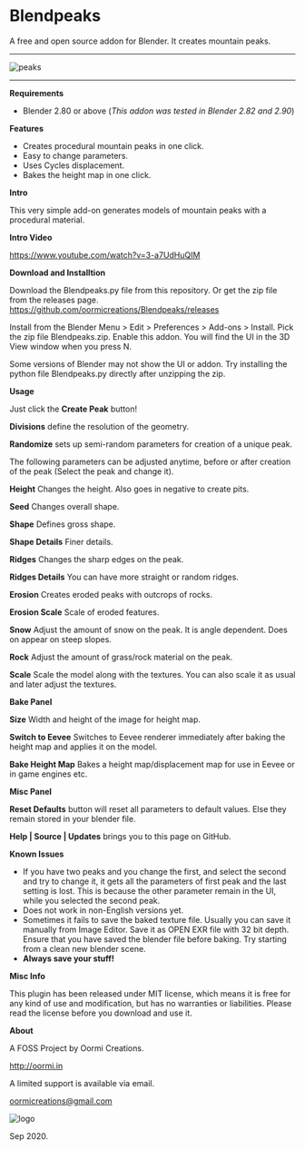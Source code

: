 # Blendpeaks
A free and open source addon for Blender. It creates mountain peaks.

---

![peaks](peaks.jpg)

---

**Requirements**

* Blender 2.80 or above (_This addon was tested in Blender 2.82 and 2.90_)

**Features**

* Creates procedural mountain peaks in one click.
* Easy to change parameters.
* Uses Cycles displacement.
* Bakes the height map in one click.

**Intro**

This very simple add-on generates models of mountain peaks with a procedural material. 


**Intro Video**

https://www.youtube.com/watch?v=3-a7UdHuQIM


**Download and Installtion**

Download the Blendpeaks.py file from this repository. Or get the zip file from the releases page.
https://github.com/oormicreations/Blendpeaks/releases

Install from the Blender Menu > Edit > Preferences > Add-ons > Install. Pick the zip file Blendpeaks.zip. Enable this addon.
You will find the UI in the 3D View window when you press N.

Some versions of Blender may not show the UI or addon. Try installing the python file Blendpeaks.py directly after unzipping the zip.


**Usage**

Just click the **Create Peak** button!

**Divisions** define the resolution of the geometry.

**Randomize** sets up semi-random parameters for creation of a unique peak.

The following parameters can be adjusted anytime, before or after creation of the peak (Select the peak and change it).

**Height** Changes the height. Also goes in negative to create pits.

**Seed** Changes overall shape.

**Shape** Defines gross shape.

**Shape Details** Finer details.

**Ridges** Changes the sharp edges on the peak.

**Ridges Details** You can have more straight or random ridges.

**Erosion** Creates eroded peaks with outcrops of rocks.

**Erosion Scale** Scale of eroded features.

**Snow** Adjust the amount of snow on the peak. It is angle dependent. Does on appear on steep slopes.

**Rock** Adjust the amount of grass/rock material on the peak.

**Scale** Scale the model along with the textures. You can also scale it as usual and later adjust the textures.

**Bake Panel**

**Size** Width and height of the image for height map.

**Switch to Eevee** Switches to Eevee renderer immediately after baking the height map and applies it on the model.

**Bake Height Map** Bakes a height map/displacement map for use in Eevee or in game engines etc.

**Misc Panel**

**Reset Defaults** button will reset all parameters to default values. Else they remain stored in your blender file.

**Help | Source | Updates** brings you to this page on GitHub.


**Known Issues**

* If you have two peaks and you change the first, and select the second and try to change it, it gets all the parameters of first peak and the last setting is lost. This is because the other parameter remain in the UI, while you selected the second peak.
* Does not work in non-English versions yet.
* Sometimes it fails to save the baked texture file. Usually you can save it manually from Image Editor. Save it as OPEN EXR file with 32 bit depth. Ensure that you have saved the blender file before baking. Try starting from a clean new blender scene.
* **Always save your stuff!**


**Misc Info**

This plugin has been released under MIT license, which means it is free for any kind of use and modification, but has no warranties or liabilities. Please read the license before you download and use it. 

**About**

A FOSS Project by Oormi Creations.

http://oormi.in

A limited support is available via email.

oormicreations@gmail.com


![logo](logo.png)

Sep 2020.









